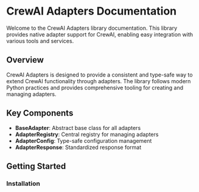 # CrewAI Adapters Documentation

Welcome to the CrewAI Adapters library documentation. This library provides native adapter support for CrewAI, enabling easy integration with various tools and services.

## Overview

CrewAI Adapters is designed to provide a consistent and type-safe way to extend CrewAI functionality through adapters. The library follows modern Python practices and provides comprehensive tooling for creating and managing adapters.

## Key Components

- **BaseAdapter**: Abstract base class for all adapters
- **AdapterRegistry**: Central registry for managing adapters
- **AdapterConfig**: Type-safe configuration management
- **AdapterResponse**: Standardized response format

## Getting Started

### Installation

